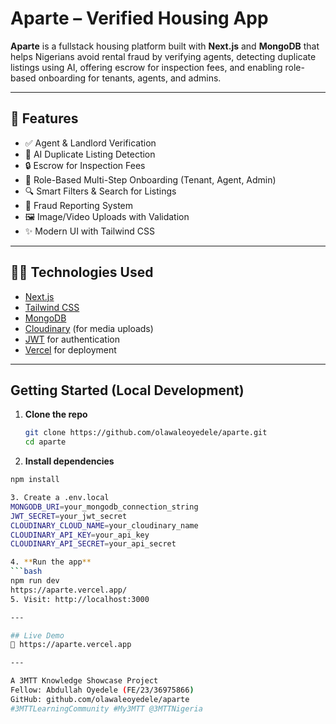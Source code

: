 # Aparte – Verified Housing App

**Aparte** is a fullstack housing platform built with **Next.js** and **MongoDB** that helps Nigerians avoid rental fraud by verifying agents, detecting duplicate listings using AI, offering escrow for inspection fees, and enabling role-based onboarding for tenants, agents, and admins.

---

## 🚀 Features

- ✅ Agent & Landlord Verification
- 🧠 AI Duplicate Listing Detection
- 🔒 Escrow for Inspection Fees
- 📝 Role-Based Multi-Step Onboarding (Tenant, Agent, Admin)
- 🔍 Smart Filters & Search for Listings
- 📢 Fraud Reporting System
- 🖼️ Image/Video Uploads with Validation
- ✨ Modern UI with Tailwind CSS

---

## 🧑‍💻 Technologies Used

- [Next.js](https://nextjs.org/)
- [Tailwind CSS](https://tailwindcss.com/)
- [MongoDB](https://www.mongodb.com/)
- [Cloudinary](https://cloudinary.com/) (for media uploads)
- [JWT](https://jwt.io/) for authentication
- [Vercel](https://vercel.com/) for deployment

---

## Getting Started (Local Development)

1. **Clone the repo**
   ```bash
   git clone https://github.com/olawaleoyedele/aparte.git
   cd aparte

2. **Install dependencies**
```bash
npm install

3. Create a .env.local
MONGODB_URI=your_mongodb_connection_string
JWT_SECRET=your_jwt_secret
CLOUDINARY_CLOUD_NAME=your_cloudinary_name
CLOUDINARY_API_KEY=your_api_key
CLOUDINARY_API_SECRET=your_api_secret

4. **Run the app**
```bash
npm run dev
https://aparte.vercel.app/
5. Visit: http://localhost:3000

---

## Live Demo
🔗 https://aparte.vercel.app

---

A 3MTT Knowledge Showcase Project
Fellow: Abdullah Oyedele (FE/23/36975866)
GitHub: github.com/olawaleoyedele/aparte
#3MTTLearningCommunity #My3MTT @3MTTNigeria
